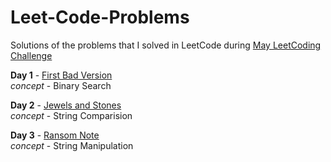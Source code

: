 # Leet-Code-Problems
Solutions of the problems that I solved in LeetCode during [May LeetCoding Challenge](https://leetcode.com/explore/challenge/card/may-leetcoding-challenge)

**Day 1** - [First Bad Version](https://leetcode.com/problems/first-bad-version/) <br>
*concept* - Binary Search

**Day 2** - [Jewels and Stones](https://leetcode.com/problems/jewels-and-stones/) <br>
*concept* - String Comparision

**Day 3** - [Ransom Note](https://leetcode.com/problems/ransom-note/) <br>
*concept* - String Manipulation
